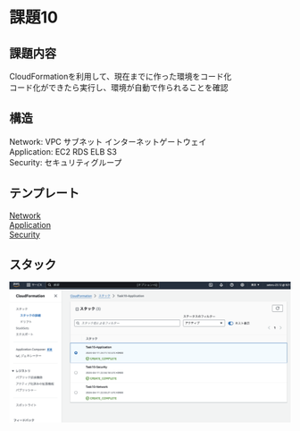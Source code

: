 # 課題10  
## 課題内容  
CloudFormationを利用して、現在までに作った環境をコード化  
コード化ができたら実行し、環境が自動で作られることを確認  

## 構造  
Network: VPC サブネット インターネットゲートウェイ  
Application: EC2 RDS ELB S3   
Security: セキュリティグループ  

## テンプレート  
[Network](Task10-CF/Task10-Network.yml)  
[Application](Task10-CF/Task10-Application.yml)  
[Security](Task10-CF/Task10-Security.yml)  

## スタック  
![スタック](img2/lecture10.png)  

